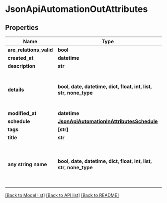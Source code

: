 # JsonApiAutomationOutAttributes


## Properties
Name | Type | Description | Notes
------------ | ------------- | ------------- | -------------
**are_relations_valid** | **bool** |  | [optional] 
**created_at** | **datetime** |  | [optional] 
**description** | **str** |  | [optional] 
**details** | **bool, date, datetime, dict, float, int, list, str, none_type** | Additional details to be included in the automated message. | [optional] 
**modified_at** | **datetime** |  | [optional] 
**schedule** | [**JsonApiAutomationInAttributesSchedule**](JsonApiAutomationInAttributesSchedule.md) |  | [optional] 
**tags** | **[str]** |  | [optional] 
**title** | **str** |  | [optional] 
**any string name** | **bool, date, datetime, dict, float, int, list, str, none_type** | any string name can be used but the value must be the correct type | [optional]

[[Back to Model list]](../README.md#documentation-for-models) [[Back to API list]](../README.md#documentation-for-api-endpoints) [[Back to README]](../README.md)


